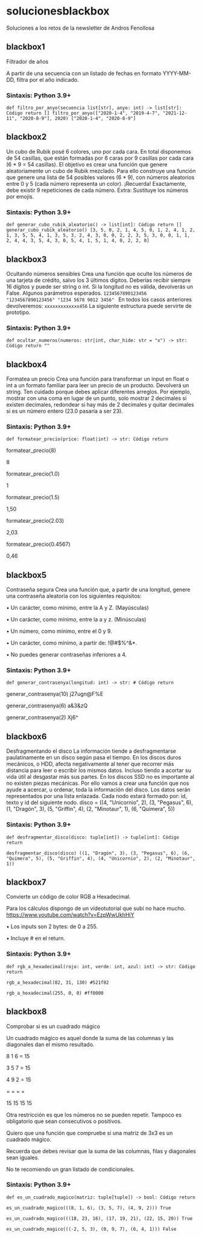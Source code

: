 # solucionesblackbox
Soluciones a los retos de la newsletter de Andros Fenollosa

## blackbox1
Filtrador de años

A partir de una secuencia con un listado de fechas en formato YYYY-MM-DD, filtra por el año indicado.

### Sintaxis: Python 3.9+

`def filtro_por_anyo(secuencia list[str], anyo: int) -> list[str]:
    Código
    return []
filtro_por_anyo(["2020-1-4", "2019-4-7", "2021-12-11", "2020-8-9"], 2020)
["2020-1-4", "2020-8-9"]`

## blackbox2
Un cubo de Rubik posé 6 colores, uno por cada cara. En total disponemos de 54 casillas, que están formadas por 6 caras por 9 casillas por cada cara (6 * 9 = 54 casillas).
El objetivo es crear una función que genere aleatoriamente un cubo de Rubik mezclado. Para ello construye una función que genere una lista de 54 posibles valores (6 * 9), con números aleatorios entre 0 y 5 (cada número representa un color).
¡Recuerda! Exactamente, debe existir 9 repeticiones de cada número.
Extra: Sustituye los números por emojis.

### Sintaxis: Python 3.9+
`def generar_cubo_rubik_aleatorio() -> list[int]:
Código
return []
generar_cubo_rubik_aleatorio()
 [3, 5, 0, 2, 1, 4, 5, 0, 1, 2, 4, 1, 2, 1, 3, 5, 5, 4, 1, 3, 5, 3, 2, 4, 3, 0, 0, 2, 2, 3, 5, 3, 0, 0, 1, 1, 2, 4, 4, 3, 5, 4, 3, 0, 5, 4, 1, 5, 1, 4, 0, 2, 2, 0]
`

## blackbox3
Ocultando números sensibles
Crea una función que oculte los números de una tarjeta de crédito, salvo los 3 últimos dígitos. Deberías recibir siempre 16 dígitos y puede ser string o int.
Si la longitud no es válida, devolverás un False.
Algunos parámetros esperados.
``1234567890123456
"1234567890123456"
"1234 5678 9012 3456"
``
En todos los casos anteriores devolveremos:
``xxxxxxxxxxxxx456``
La siguiente estructura puede servirte de prototipo.

### Sintaxis: Python 3.9+
``def ocultar_numeros(numeros: str|int, char_hide: str = "x") -> str:
 Código
return ""``

## blackbox4
Formatea un precio
Crea una función para transformar un input en float o int a un formato familiar para leer un precio de un producto. Devolverá un string.
Ten cuidado porque debes aplicar diferentes arreglos. Por ejemplo, mostrar con una coma en lugar de un punto, solo mostrar 2 decimales si existen decimales, redondear si hay más de 2 decimales y quitar decimales si es un número entero (23.0 pasaría a ser 23).
### Sintaxis: Python 3.9+
``def formatear_precio(price: float|int) -> str:
 Código
return``

formatear_precio(8)

8

formatear_precio(1.0)

1

formatear_precio(1.5)

1,50

formatear_precio(2.03)

2,03

formatear_precio(0.4567)

0,46

## blackbox5
Contraseña segura
Crea una función que, a partir de una longitud, genere una contraseña aleatoria con los siguientes requisitos:

•	Un carácter, como mínimo, entre la A y Z. (Mayúsculas)

•	Un carácter, como mínimo, entre la a y z. (Minúsculas)

•	Un número, como mínimo, entre el 0 y 9.

•	Un carácter, como mínimo, a partir de: !@#$%^&*.

•	No puedes generar contraseñas inferiores a 4.

### Sintaxis: Python 3.9+
``def generar_contrasenya(longitud: int) -> str:
    # Código
    return``

generar_contrasenya(10)
 j27ugn@F%E

generar_contrasenya(6)
 a&3&zQ

generar_contrasenya(2)
 Xj6^

## blackbox6
Desfragmentando el disco
La información tiende a desfragmentarse paulatinamente en un disco según pasa el tiempo. En los discos duros mecánicos, o HDD, afecta negativamente al tener que recorrer más distancia para leer o escribir los mismos datos. Incluso tiendo a acortar su vida útil al desgastar más sus partes. En los discos SSD no es importante al no existen piezas mecánicas.
Por ello vamos a crear una función que nos ayude a acercar, u ordenar, toda la información del disco. Los datos serán representados por una lista enlazada. Cada nodo estará formado por: id, texto y id del siguiente nodo.
disco = ((4, "Unicornio", 2), (3, "Pegasus", 6), (1, "Dragón", 3), (5, "Griffin", 4), (2, "Minotaur", 1), (6, "Quimera", 5))

### Sintaxis: Python 3.9+
``def desfragmentar_disco(disco: tuple[int]) -> tuple[int]:
 Código
return``

``desfragmentar_disco(disco)
 ((1, "Dragón", 3), (3, "Pegasus", 6), (6, "Quimera", 5), (5, "Griffin", 4), (4, "Unicornio", 2), (2, "Minotaur", 1))
``

## blackbox7
Convierte un código de color RGB a Hexadecimal.

Para los cálculos dispongo de un vídeotutorial que subí no hace mucho.
https://www.youtube.com/watch?v=EzpWwUkhHiY

•	Los inputs son 2 bytes: de 0 a 255.

•	Incluye # en el return.

### Sintaxis: Python 3.9+
``def rgb_a_hexadecimal(rojo: int, verde: int, azul: int) -> str:
Código
return``

``rgb_a_hexadecimal(82, 31, 130)
 #521f82``

``rgb_a_hexadecimal(255, 0, 0)
 #ff0000``

## blackbox8
Comprobar si es un cuadrado mágico

Un cuadrado mágico es aquel donde la suma de las columnas y las diagonales dan el mismo resultado.

8  1  6  = 15

3  5  7  = 15

4  9  2  = 15

=  =  =  =

15 15 15  15

Otra restricción es que los números no se pueden repetir. Tampoco es obligatorio que sean consecutivos o positivos.

Quiero que una función que compruebe si una matriz de 3x3 es un cuadrado mágico. 

Recuerda que debes revisar que la suma de las columnas, filas y diagonales sean iguales.

No te recomiendo un gran listado de condicionales.


### Sintaxis: Python 3.9+

``def es_un_cuadrado_magico(matriz: tuple[tuple]) -> bool:
Código
return``

``es_un_cuadrado_magico(((8, 1, 6), (3, 5, 7), (4, 9, 2)))
 True``

``es_un_cuadrado_magico(((18, 23, 16), (17, 19, 21), (22, 15, 20))
 True``

``es_un_cuadrado_magico(((-2, 5, 3), (0, 9, 7), (6, 4, 1)))
 False``